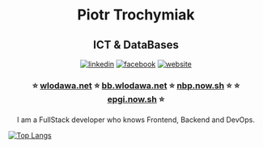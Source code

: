 <h1 align="center">Piotr Trochymiak </h1>
<h2 align="center">ICT & DataBases</h2>
<p align="center">
<a href="https://www.linkedin.com/in/piotr-trochymiak">
<img src="https://cdn1.iconfinder.com/data/icons/social-80/32/Social_social_linkedin_linked_in-32.png" alt="linkedin"></a>
<a href="https://www.facebook.com/PanPiotrTrochymiak">
<img src="https://cdn1.iconfinder.com/data/icons/social-80/32/Social_social_facebook-32.png" alt="facebook"></a>
<a href="https://trochymiak.net/">
<img src="https://cdn1.iconfinder.com/data/icons/social-80/32/Social_social_dribbble_dribble_dribbbble-32.png" alt="website"></a>
</p>

<span align="center">

### :star: [wlodawa.net](https://wlodawa.net) :star: [bb.wlodawa.net](https://bb.wlodawa.net) :star: [nbp.now.sh](https://nbp.now.sh/) :star: :star: [epgi.now.sh](https://epgi.now.sh/) :star:
I am a FullStack developer who knows Frontend, Backend and DevOps. 

</span>


[![Top Langs](https://github-readme-stats.vercel.app/api/top-langs/?username=panpepson&layout=compact)](https://github.com/anuraghazra/github-readme-stats)





